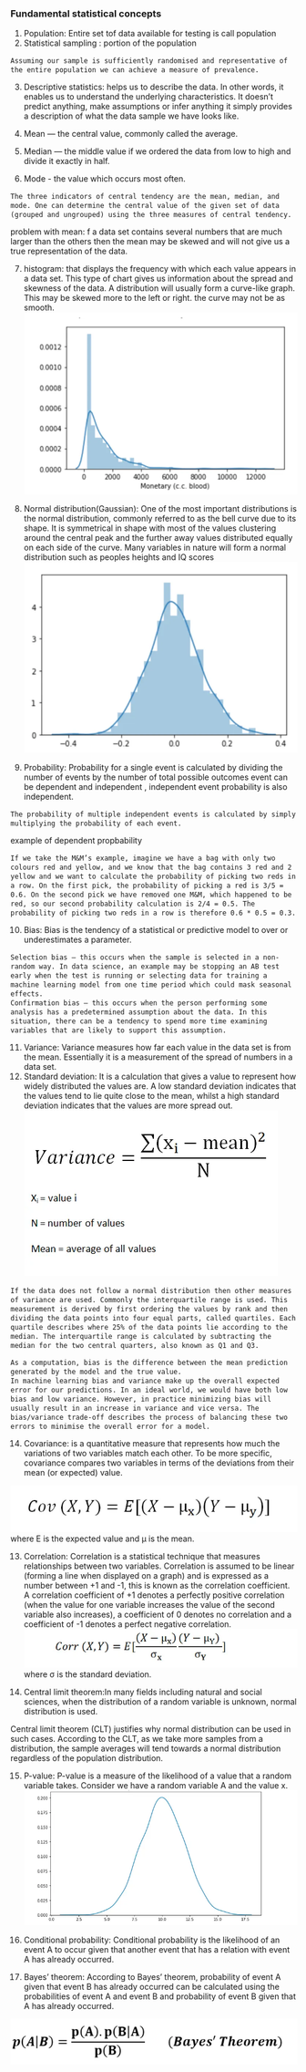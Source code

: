 
### Fundamental statistical concepts


1. Population: Entire set tof data available for testing is call population
2. Statistical sampling : portion of the population
```
Assuming our sample is sufficiently randomised and representative of the entire population we can achieve a measure of prevalence.
```

3. Descriptive statistics: helps us to describe the data. In other words, it enables us to understand the underlying characteristics. It doesn’t predict anything, make assumptions or infer anything it simply provides a description of what the data sample we have looks like.

4. Mean — the central value, commonly called the average.
5. Median — the middle value if we ordered the data from low to high and divide it exactly in half.
6. Mode - the value which occurs most often.
```doctest
The three indicators of central tendency are the mean, median, and mode. One can determine the central value of the given set of data (grouped and ungrouped) using the three measures of central tendency.
```

problem with mean: f a data set contains several numbers that are much larger than the others then the mean may be skewed and will not give us a true representation of the data.

7. histogram: that displays the frequency with which each value appears in a data set. 
This type of chart gives us information about the spread and skewness of the data.
A distribution will usually form a curve-like graph. This may be skewed more to the left or right.
the curve may not be as smooth.
![img.png](img.png)
8. Normal distribution(Gaussian): One of the most important distributions is the normal distribution, commonly referred to as the bell curve due to its shape. It is symmetrical in shape with most of the values clustering around the central peak and the further away values distributed equally on each side of the curve. Many variables in nature will form a normal distribution such as peoples heights and IQ scores
![img_1.png](img_1.png)

9. Probability: Probability for a single event is calculated by dividing the number of events by the number of total possible outcomes
event can be dependent and independent , independent event probability is also independent.
```
The probability of multiple independent events is calculated by simply multiplying the probability of each event.
```
example of dependent propbability
```doctest
If we take the M&M’s example, imagine we have a bag with only two colours red and yellow, and we know that the bag contains 3 red and 2 yellow and we want to calculate the probability of picking two reds in a row. On the first pick, the probability of picking a red is 3/5 = 0.6. On the second pick we have removed one M&M, which happened to be red, so our second probability calculation is 2/4 = 0.5. The probability of picking two reds in a row is therefore 0.6 * 0.5 = 0.3.
```

10. Bias: Bias is the tendency of a statistical or predictive model to over or underestimates a parameter. 
```doctest
Selection bias — this occurs when the sample is selected in a non-random way. In data science, an example may be stopping an AB test early when the test is running or selecting data for training a machine learning model from one time period which could mask seasonal effects.
Confirmation bias — this occurs when the person performing some analysis has a predetermined assumption about the data. In this situation, there can be a tendency to spend more time examining variables that are likely to support this assumption.
```

11. Variance: Variance measures how far each value in the data set is from the mean. Essentially it is a measurement of the spread of numbers in a data set.
12. Standard deviation:  It is a calculation that gives a value to represent how widely distributed the values are. A low standard deviation indicates that the values tend to lie quite close to the mean, whilst a high standard deviation indicates that the values are more spread out.
![img_2.png](img_2.png)

```doctest
If the data does not follow a normal distribution then other measures of variance are used. Commonly the interquartile range is used. This measurement is derived by first ordering the values by rank and then dividing the data points into four equal parts, called quartiles. Each quartile describes where 25% of the data points lie according to the median. The interquartile range is calculated by subtracting the median for the two central quarters, also known as Q1 and Q3.
```

```doctest
As a computation, bias is the difference between the mean prediction generated by the model and the true value.
In machine learning bias and variance make up the overall expected error for our predictions. In an ideal world, we would have both low bias and low variance. However, in practice minimizing bias will usually result in an increase in variance and vice versa. The bias/variance trade-off describes the process of balancing these two errors to minimise the overall error for a model.
```

14. Covariance:  is a quantitative measure that represents how much the variations of two variables match each other. To be more specific, covariance compares two variables in terms of the deviations from their mean (or expected) value.

![img_3.png](img_3.png)
where E is the expected value and µ is the mean.

13. Correlation:  Correlation is a statistical technique that measures relationships between two variables. Correlation is assumed to be linear (forming a line when displayed on a graph) and is expressed as a number between +1 and -1, this is known as the correlation coefficient.
    A correlation coefficient of +1 denotes a perfectly positive correlation (when the value for one variable increases the value of the second variable also increases), a coefficient of 0 denotes no correlation and a coefficient of -1 denotes a perfect negative correlation.
![img_4.png](img_4.png)
    where σ is the standard deviation.

14. Central limit theorem:In many fields including natural and social sciences, when the distribution of a random variable is unknown, normal distribution is used.

Central limit theorem (CLT) justifies why normal distribution can be used in such cases. According to the CLT, as we take more samples from a distribution, the sample averages will tend towards a normal distribution regardless of the population distribution.

15.  P-value: P-value is a measure of the likelihood of a value that a random variable takes. Consider we have a random variable A and the value x.
![img_5.png](img_5.png)

16. Conditional probability: Conditional probability is the likelihood of an event A to occur given that another event that has a relation with event A has already occurred.

17. Bayes’ theorem:
    According to Bayes’ theorem, probability of event A given that event B has already occurred can be calculated using the probabilities of event A and event B and probability of event B given that A has already occurred.

![img_6.png](img_6.png)